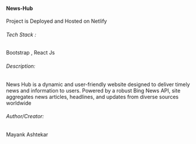 #### News-Hub

Project is Deployed and Hosted on Netlify 

###### Tech Stack :
Bootstrap , React Js

###### Description:
 News Hub is a dynamic and user-friendly website designed to deliver timely news and information to users. Powered by
a robust Bing News API, site aggregates news articles, headlines, and updates from diverse sources worldwide


###### Author/Creator:
Mayank Ashtekar
